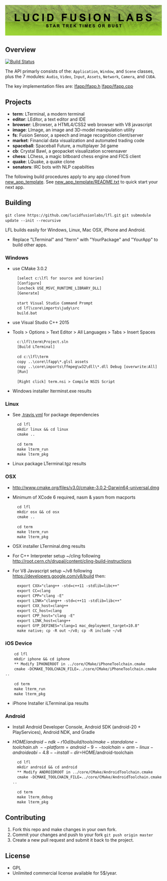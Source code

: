 ![lfl](assets/lfl.png)

## Overview

[![Build Status](https://travis-ci.org/LucidFusionLabs/core.svg?branch=master)](https://travis-ci.org/LucidFusionLabs/core)

The API primarly consists of the: `Application`, `Window`, and `Scene` classes,
plus the 7 modules: `Audio`, `Video`, `Input`, `Assets`, `Network`, `Camera`,
and `CUDA`.

The key implementation files are:
[lfapp/lfapp.h](lfapp/lfapp.h)
[lfapp/lfapp.cpp](lfapp/lfapp.cpp)

## Projects

* **term**:         LTerminal, a modern terminal
* **editor**:       LEditor, a text editor and IDE
* **browser**:      LBrowser, a HTML4/CSS2 web browser with V8 javascript
* **image**:        LImage, an image and 3D-model manipulation utility
* **fs**:           Fusion Sensor, a speech and image recognition client/server
* **market**:       Financial data visualization and automated trading code
* **spaceball**:    Spaceball Future, a multiplayer 3d game
* **cb**:           Crystal Bawl, a geopacket visualization screensaver
* **chess**:        LChess, a magic bitboard chess engine and FICS client
* **quake**:        LQuake, a quake clone
* **senators**:     IRC bots with NLP capabilties

The following build procedures apply to any app cloned from [new_app_template](new_app_template).
See [new_app_template/README.txt](new_app_template/README.txt) to quick start your next app.

## Building

`git clone https://github.com/lucidfusionlabs/lfl.git`
`git submodule update --init --recursive`

LFL builds easily for Windows, Linux, Mac OSX, iPhone and Android.

* Replace "LTerminal" and "lterm" with "YourPackage" and "YourApp" to build other apps.

### Windows

* use CMake 3.0.2

        [select c:\lfl for source and binaries]
        [Configure]
        [uncheck USE_MSVC_RUNTIME_LIBRARY_DLL]
        [Generate]

        start Visual Studio Command Prompt
        cd lfl\core\imports\judy\src
        build.bat

* use Visual Studio C++ 2015
* Tools > Options > Text Editor > All Languages > Tabs > Insert Spaces

        c:\lfl\term\Project.sln
        [Build LTerminal]

        cd c:\lfl\term
        copy ..\core\lfapp\*.glsl assets
        copy ..\core\imports\ffmpeg\w32\dll\*.dll Debug [overwrite:All]
        [Run]

        [Right click] term.nsi > Compile NSIS Script

* Windows installer lterminst.exe results

### Linux

* See [.travis.yml](.travis.yml) for package dependencies

        cd lfl
        mkdir linux && cd linux
        cmake ..

        cd term
        make lterm_run
        make lterm_pkg

* Linux package LTerminal.tgz results

### OSX

* http://www.cmake.org/files/v3.0/cmake-3.0.2-Darwin64-universal.dmg
* Minimum of XCode 6 required, nasm & yasm from macports

        cd lfl
        mkdir osx && cd osx
        cmake ..

        cd term
        make lterm_run
        make lterm_pkg

* OSX installer LTerminal.dmg results
* For C++ Interpreter setup ~/cling following http://root.cern.ch/drupal/content/cling-build-instructions
* For V8 Javascript setup ~/v8 following https://developers.google.com/v8/build then:

        export CXX="clang++ -std=c++11 -stdlib=libc++"
        export CC=clang
        export CPP="clang -E"
        export LINK="clang++ -std=c++11 -stdlib=libc++"
        export CXX_host=clang++
        export CC_host=clang
        export CPP_host="clang -E"
        export LINK_host=clang++
        export GYP_DEFINES="clang=1 mac_deployment_target=10.8"
        make native; cp -R out ~/v8; cp -R include ~/v8

### iOS Device

        cd lfl
        mkdir iphone && cd iphone
        ** Modify IPHONEROOT in ../core/CMake/iPhoneToolchain.cmake
        cmake -DCMAKE_TOOLCHAIN_FILE=../core/CMake/iPhoneToolchain.cmake ..

        cd term
        make lterm_run
        make lterm_pkg

* iPhone Installer iLTerminal.ipa results

### Android

* Install Android Developer Console, Android SDK (android-20 + PlayServices),
  Android NDK, and Gradle

* $HOME/android-ndk-r10d/build/tools/make-standalone-toolchain.sh \
  --platform=android-9 --toolchain=arm-linux-androideabi-4.8 --install-dir=$HOME/android-toolchain

        cd lfl
        mkdir android && cd android
        ** Modify ANDROIDROOT in ../core/CMake/AndroidToolchain.cmake
        cmake -DCMAKE_TOOLCHAIN_FILE=../core/CMake/AndroidToolchain.cmake ..

        cd term
        make lterm_debug
        make lterm_pkg

## Contributing

1. Fork this repo and make changes in your own fork.
2. Commit your changes and push to your fork `git push origin master`
3. Create a new pull request and submit it back to the project.

## License

* GPL
* Unlimited commercial license available for 5$/year.

